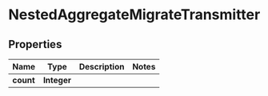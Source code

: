 

# NestedAggregateMigrateTransmitter


## Properties

Name | Type | Description | Notes
------------ | ------------- | ------------- | -------------
**count** | **Integer** |  | 



